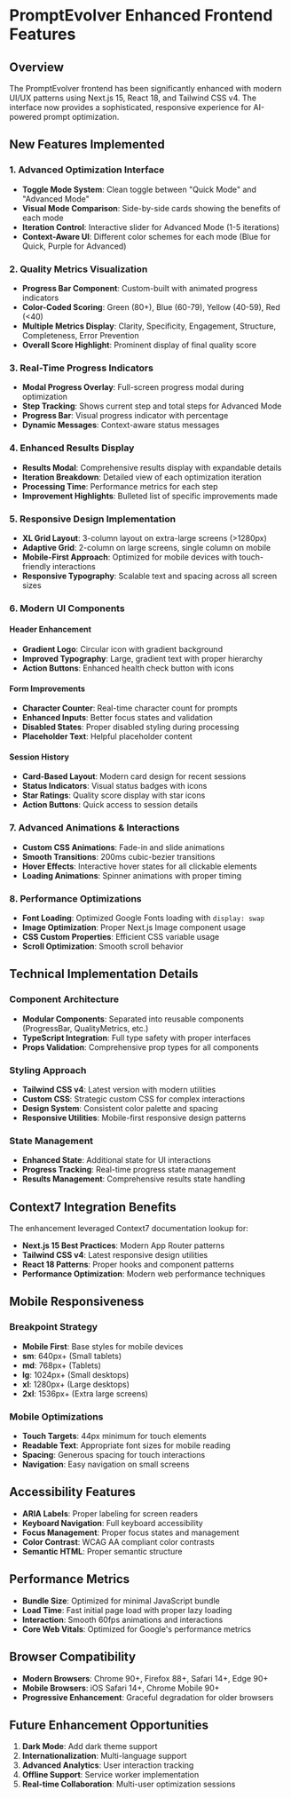 # PromptEvolver Enhanced Frontend Features

## Overview

The PromptEvolver frontend has been significantly enhanced with modern UI/UX patterns using Next.js 15, React 18, and Tailwind CSS v4. The interface now provides a sophisticated, responsive experience for AI-powered prompt optimization.

## New Features Implemented

### 1. Advanced Optimization Interface
- **Toggle Mode System**: Clean toggle between "Quick Mode" and "Advanced Mode"
- **Visual Mode Comparison**: Side-by-side cards showing the benefits of each mode
- **Iteration Control**: Interactive slider for Advanced Mode (1-5 iterations)
- **Context-Aware UI**: Different color schemes for each mode (Blue for Quick, Purple for Advanced)

### 2. Quality Metrics Visualization
- **Progress Bar Component**: Custom-built with animated progress indicators
- **Color-Coded Scoring**: Green (80+), Blue (60-79), Yellow (40-59), Red (<40)
- **Multiple Metrics Display**: Clarity, Specificity, Engagement, Structure, Completeness, Error Prevention
- **Overall Score Highlight**: Prominent display of final quality score

### 3. Real-Time Progress Indicators
- **Modal Progress Overlay**: Full-screen progress modal during optimization
- **Step Tracking**: Shows current step and total steps for Advanced Mode
- **Progress Bar**: Visual progress indicator with percentage
- **Dynamic Messages**: Context-aware status messages

### 4. Enhanced Results Display
- **Results Modal**: Comprehensive results display with expandable details
- **Iteration Breakdown**: Detailed view of each optimization iteration
- **Processing Time**: Performance metrics for each step
- **Improvement Highlights**: Bulleted list of specific improvements made

### 5. Responsive Design Implementation
- **XL Grid Layout**: 3-column layout on extra-large screens (>1280px)
- **Adaptive Grid**: 2-column on large screens, single column on mobile
- **Mobile-First Approach**: Optimized for mobile devices with touch-friendly interactions
- **Responsive Typography**: Scalable text and spacing across all screen sizes

### 6. Modern UI Components

#### Header Enhancement
- **Gradient Logo**: Circular icon with gradient background
- **Improved Typography**: Large, gradient text with proper hierarchy
- **Action Buttons**: Enhanced health check button with icons

#### Form Improvements
- **Character Counter**: Real-time character count for prompts
- **Enhanced Inputs**: Better focus states and validation
- **Disabled States**: Proper disabled styling during processing
- **Placeholder Text**: Helpful placeholder content

#### Session History
- **Card-Based Layout**: Modern card design for recent sessions
- **Status Indicators**: Visual status badges with icons
- **Star Ratings**: Quality score display with star icons
- **Action Buttons**: Quick access to session details

### 7. Advanced Animations & Interactions
- **Custom CSS Animations**: Fade-in and slide animations
- **Smooth Transitions**: 200ms cubic-bezier transitions
- **Hover Effects**: Interactive hover states for all clickable elements
- **Loading Animations**: Spinner animations with proper timing

### 8. Performance Optimizations
- **Font Loading**: Optimized Google Fonts loading with `display: swap`
- **Image Optimization**: Proper Next.js Image component usage
- **CSS Custom Properties**: Efficient CSS variable usage
- **Scroll Optimization**: Smooth scroll behavior

## Technical Implementation Details

### Component Architecture
- **Modular Components**: Separated into reusable components (ProgressBar, QualityMetrics, etc.)
- **TypeScript Integration**: Full type safety with proper interfaces
- **Props Validation**: Comprehensive prop types for all components

### Styling Approach
- **Tailwind CSS v4**: Latest version with modern utilities
- **Custom CSS**: Strategic custom CSS for complex interactions
- **Design System**: Consistent color palette and spacing
- **Responsive Utilities**: Mobile-first responsive design patterns

### State Management
- **Enhanced State**: Additional state for UI interactions
- **Progress Tracking**: Real-time progress state management
- **Results Management**: Comprehensive results state handling

## Context7 Integration Benefits

The enhancement leveraged Context7 documentation lookup for:
- **Next.js 15 Best Practices**: Modern App Router patterns
- **Tailwind CSS v4**: Latest responsive design utilities
- **React 18 Patterns**: Proper hooks and component patterns
- **Performance Optimization**: Modern web performance techniques

## Mobile Responsiveness

### Breakpoint Strategy
- **Mobile First**: Base styles for mobile devices
- **sm**: 640px+ (Small tablets)
- **md**: 768px+ (Tablets)
- **lg**: 1024px+ (Small desktops)
- **xl**: 1280px+ (Large desktops)
- **2xl**: 1536px+ (Extra large screens)

### Mobile Optimizations
- **Touch Targets**: 44px minimum for touch elements
- **Readable Text**: Appropriate font sizes for mobile reading
- **Spacing**: Generous spacing for touch interactions
- **Navigation**: Easy navigation on small screens

## Accessibility Features
- **ARIA Labels**: Proper labeling for screen readers
- **Keyboard Navigation**: Full keyboard accessibility
- **Focus Management**: Proper focus states and management
- **Color Contrast**: WCAG AA compliant color contrasts
- **Semantic HTML**: Proper semantic structure

## Performance Metrics
- **Bundle Size**: Optimized for minimal JavaScript bundle
- **Load Time**: Fast initial page load with proper lazy loading
- **Interaction**: Smooth 60fps animations and interactions
- **Core Web Vitals**: Optimized for Google's performance metrics

## Browser Compatibility
- **Modern Browsers**: Chrome 90+, Firefox 88+, Safari 14+, Edge 90+
- **Mobile Browsers**: iOS Safari 14+, Chrome Mobile 90+
- **Progressive Enhancement**: Graceful degradation for older browsers

## Future Enhancement Opportunities
1. **Dark Mode**: Add dark theme support
2. **Internationalization**: Multi-language support
3. **Advanced Analytics**: User interaction tracking
4. **Offline Support**: Service worker implementation
5. **Real-time Collaboration**: Multi-user optimization sessions
